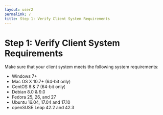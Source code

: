 ```yaml
---
layout: user2
permalink: /
title: Step 1: Verify Client System Requirements
---
```


# Step 1: Verify Client System Requirements
Make sure that your client system meets the following system requirements:
* Windows 7+
* Mac OS X 10.7+ (64-bit only)
* CentOS 6 & 7 (64-bit only)
* Debian 8.0 & 9.0        
* Fedora 25, 26, and 27
* Ubuntu 16.04, 17.04 and 17.10
* openSUSE Leap 42.2 and 42.3
